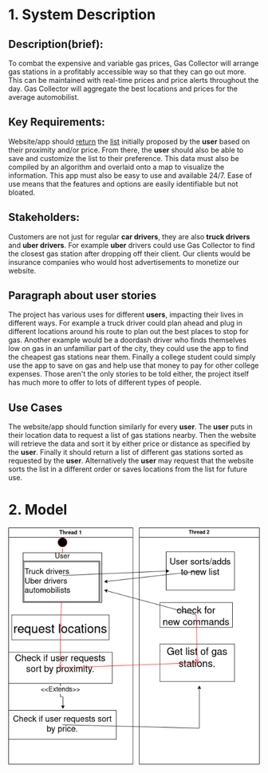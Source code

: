 # 1. System Description  


## Description(brief):
To combat the expensive and variable gas prices, Gas Collector will arrange gas
stations in a profitably accessible way so that they can go out more. This can
be maintained with real-time prices and price alerts throughout the day. Gas
Collector will aggregate the best locations and prices for the average automobilist.  

## Key Requirements:
Website/app should <u>return</u> the <u>list</u> initially proposed by the **user** based on their
proximity and/or price. From there, the **user** should also be able to save and
customize the list to their preference. This data must also be compiled by an
algorithm and overlaid onto a map to visualize the information. This app must
also be easy to use and available 24/7. Ease of use means that the features and
options are easily identifiable but not bloated.

## Stakeholders:
Customers are not just for regular **car drivers**, they are also **truck drivers** and **uber drivers**. For example **uber** drivers could use Gas Collector to find the closest gas station after dropping off their client. Our clients would be insurance companies who would host advertisements to monetize our website.


## Paragraph about user stories
The project has various uses for different **users**, impacting their lives in different ways. For example a truck driver could plan ahead and plug in different locations around his route to plan out the best places to stop for gas. Another example would be a doordash driver who finds themselves low on gas in an unfamiliar part of the city, they could use the app to find the cheapest gas stations near them. Finally a college student could simply use the app to save on gas and help use that money to pay for other college expenses. Those aren't the only stories to be told either, the project itself has much more to offer to lots of different types of people.

## Use Cases
The website/app should function similarly for every **user**. The **user** puts in their location data to request a list of gas stations nearby. Then the website will retrieve the data and sort it by either price or distance as specified by the **user**. Finally it should return a list of different gas stations sorted as requested by the **user**. Alternatively the **user** may request that the website sorts the list in a different order or saves locations from the list for future use.

# 2. Model
![UML](D3_UML_diagram.png)

